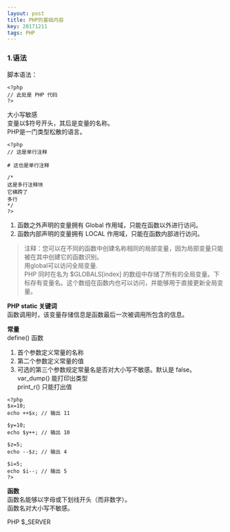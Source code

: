 ```yaml
---
layout: post
title: PHP的基础内容
key: 20171211
tags: PHP
---
```

### 1.语法
脚本语法：

```
<?php
// 此处是 PHP 代码
?>
```
大小写敏感  
变量以$符号开头，其后是变量的名称。    
PHP是一门类型松散的语言。  

```
<?php
// 这是单行注释

# 这也是单行注释

/*
这是多行注释块
它横跨了
多行
*/
?>
```
1. 函数之外声明的变量拥有 Global 作用域，只能在函数以外进行访问。
1. 函数内部声明的变量拥有 LOCAL 作用域，只能在函数内部进行访问。   

 > 注释：您可以在不同的函数中创建名称相同的局部变量，因为局部变量只能被在其中创建它的函数识别。  
 > 用global可以访问全局变量.  
 > PHP 同时在名为 $GLOBALS[index] 的数组中存储了所有的全局变量。下标存有变量名。这个数组在函数内也可以访问，并能够用于直接更新全局变量。 
  
  
**PHP static 关键词**  
函数调用时，该变量存储信息是函数最后一次被调用所包含的信息。
 
**常量**  
define() 函数    
1. 首个参数定义常量的名称  
2. 第二个参数定义常量的值  
3. 可选的第三个参数规定常量名是否对大小写不敏感。默认是 false。   
var_dump() 能打印出类型  
print_r() 只能打出值      

```
<?php
$x=10; 
echo ++$x; // 输出 11

$y=10; 
echo $y++; // 输出 10

$z=5;
echo --$z; // 输出 4

$i=5;
echo $i--; // 输出 5
?>
```
**函数**  
函数名能够以字母或下划线开头（而非数字）。    
函数名对大小写不敏感。   
  
PHP $_SERVER
